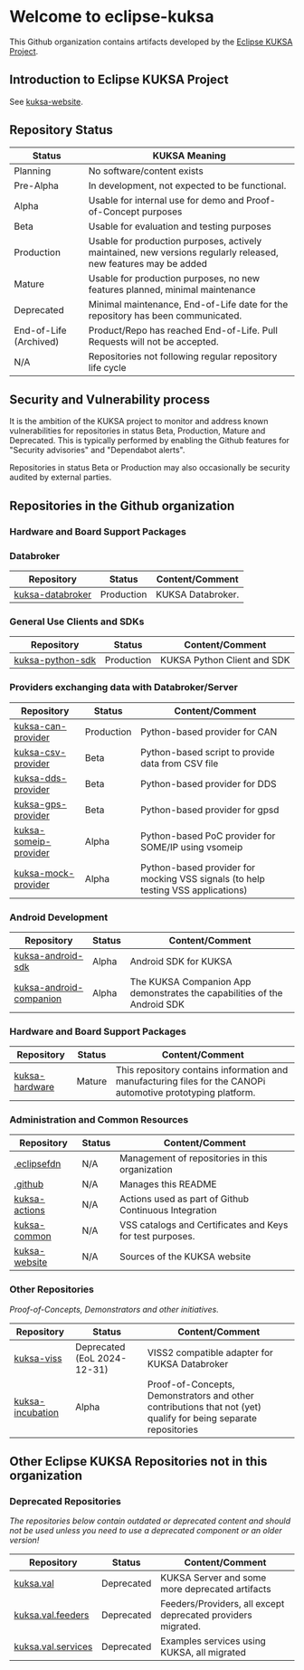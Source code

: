 # Welcome to eclipse-kuksa

This Github organization contains artifacts developed by the [Eclipse KUKSA Project](https://projects.eclipse.org/projects/automotive.kuksa).

## Introduction to Eclipse KUKSA Project

See [kuksa-website](https://eclipse-kuksa.github.io/kuksa-website/).

## Repository Status


|   Status              | KUKSA Meaning                                               |
|-----------------------|-----------------------------------------------------------------|
| Planning              | No software/content exists
| Pre-Alpha             | In development, not expected to be functional.
| Alpha                 | Usable for internal use for demo and Proof-of-Concept purposes
| Beta                  | Usable for evaluation and testing purposes
| Production            | Usable for production purposes, actively maintained, new versions regularly released, new features may be added
| Mature                | Usable for production purposes, no new features planned, minimal maintenance
| Deprecated            | Minimal maintenance, End-of-Life date for the repository has been communicated.
| End-of-Life (Archived) | Product/Repo has reached End-of-Life. Pull Requests will not be accepted.
| N/A                   | Repositories not following regular repository life cycle


## Security and Vulnerability process

It is the ambition of the KUKSA project to monitor and address known vulnerabilities for repositories in
status Beta, Production, Mature and Deprecated. This is typically performed by enabling the Github features
for "Security advisories" and "Dependabot alerts".

Repositories in status Beta or Production may also occasionally be security audited by external parties.


## Repositories in the Github organization

### Hardware and Board Support Packages

### Databroker

|   Repository        | Status         | Content/Comment
|-----------------------|----------------|---------------------|
| [kuksa-databroker](https://github.com/eclipse-kuksa/kuksa-databroker)| Production | KUKSA Databroker.

### General Use Clients and SDKs

|   Repository        | Status         | Content/Comment
|-----------------------|----------------|---------------------|
| [kuksa-python-sdk ](https://github.com/eclipse-kuksa/kuksa-python-sdk)| Production | KUKSA Python Client and SDK

### Providers exchanging data with Databroker/Server

|   Repository        | Status         | Content/Comment
|-----------------------|----------------|---------------------|
| [kuksa-can-provider](https://github.com/eclipse-kuksa/kuksa-can-provider)| Production | Python-based provider for CAN
| [kuksa-csv-provider](https://github.com/eclipse-kuksa/kuksa-csv-provider)| Beta | Python-based script to provide data from CSV file
| [kuksa-dds-provider](https://github.com/eclipse-kuksa/kuksa-dds-provider)| Beta | Python-based provider for DDS
| [kuksa-gps-provider](https://github.com/eclipse-kuksa/kuksa-gps-provider)| Beta | Python-based provider for gpsd
| [kuksa-someip-provider](https://github.com/eclipse-kuksa/kuksa-someip-provider)| Alpha | Python-based PoC provider for SOME/IP using vsomeip
| [kuksa-mock-provider](https://github.com/eclipse-kuksa/kuksa-mock-provider)| Alpha | Python-based provider for mocking VSS signals (to help testing VSS applications)

### Android Development

|   Repository        | Status         | Content/Comment
|-----------------------|----------------|---------------------|
| [kuksa-android-sdk](https://github.com/eclipse-kuksa/kuksa-android-sdk)| Alpha | Android SDK for KUKSA
| [kuksa-android-companion](https://github.com/eclipse-kuksa/kuksa-android-companion)| Alpha | The KUKSA Companion App demonstrates the capabilities of the Android SDK


### Hardware and Board Support Packages

|   Repository        | Status         | Content/Comment
|-----------------------|----------------|---------------------|
| [kuksa-hardware ](https://github.com/eclipse-kuksa/kuksa-hardware)| Mature | This repository contains information and manufacturing files for the CANOPi automotive prototyping platform.

### Administration and Common Resources

|   Repository        | Status         | Content/Comment
|-----------------------|----------------|---------------------|
| [.eclipsefdn](https://github.com/eclipse-kuksa/.eclipsefdn)| N/A | Management of repositories in this organization
| [.github](https://github.com/eclipse-kuksa/.github)| N/A | Manages this README
| [kuksa-actions](https://github.com/eclipse-kuksa/kuksa-actions)| N/A | Actions used as part of Github Continuous Integration
| [kuksa-common](https://github.com/eclipse-kuksa/kuksa-common)| N/A | VSS catalogs and Certificates and Keys for test purposes.
| [kuksa-website](https://github.com/eclipse-kuksa/kuksa-website)| N/A | Sources of the KUKSA website

### Other Repositories

*Proof-of-Concepts, Demonstrators and other initiatives.*

|   Repository        | Status         | Content/Comment
|-----------------------|----------------|---------------------|
| [kuksa-viss](https://github.com/eclipse-kuksa/kuksa-viss)| Deprecated (EoL 2024-12-31) | VISS2 compatible adapter for KUKSA Databroker
| [kuksa-incubation](https://github.com/eclipse-kuksa/kuksa-incubation)| Alpha | Proof-of-Concepts, Demonstrators and other contributions that not (yet) qualify for being separate repositories


## Other Eclipse KUKSA Repositories not in this organization

### Deprecated Repositories

*The repositories below contain outdated or deprecated content and should not be used unless you need to use a deprecated component*
*or an older version!*

|   Repository        | Status         | Content/Comment
|-----------------------|----------------|---------------------|
| [kuksa.val](https://github.com/eclipse/kuksa.val)| Deprecated | KUKSA Server and some more deprecated artifacts
| [kuksa.val.feeders](https://github.com/eclipse/kuksa.val.feeders)| Deprecated| Feeders/Providers, all except deprecated providers migrated.
| [kuksa.val.services](https://github.com/eclipse/kuksa.val.services)| Deprecated| Examples services using KUKSA, all migrated
